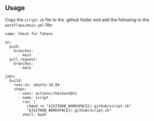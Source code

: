 ## Usage

Copy the `script.sh` file to the .github folder and add the following to the `workflows/main.yml` file:


```
name: Check for Tokens

on:
  push:
    branches:
      - main
  pull_request:
    branches:
      - main

jobs:
  build:
    runs-on: ubuntu-18.04
    steps:
      - uses: actions/checkout@v1
      - name: script
        run: | 
          chmod +x "${GITHUB_WORKSPACE}/.github/script.sh"
          "${GITHUB_WORKSPACE}/.github/script.sh"
        shell: bash
```